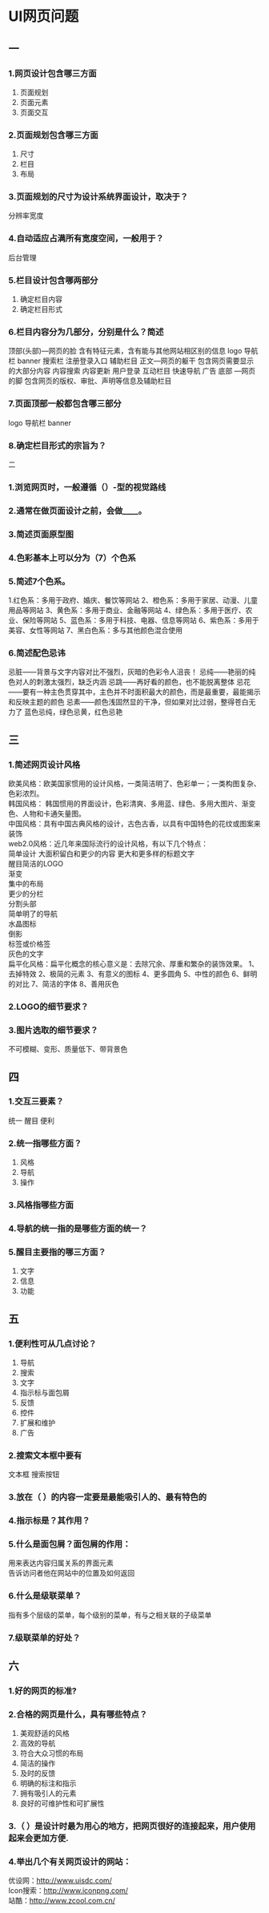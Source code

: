 # UI网页问题
## 一
### 1.网页设计包含哪三方面
1. 页面规划
2. 页面元素
3. 页面交互
### 2.页面规划包含哪三方面
1. 尺寸
2. 栏目
3. 布局
### 3.页面规划的尺寸为设计系统界面设计，取决于？
分辨率宽度
### 4.自动适应占满所有宽度空间，一般用于？
后台管理
### 5.栏目设计包含哪两部分
1. 确定栏目内容
2. 确定栏目形式
### 6.栏目内容分为几部分，分别是什么？简述
顶部(头部)—网页的脸
含有特征元素，含有能与其他网站相区别的信息  logo 导航栏  banner 搜索栏 注册登录入口    辅助栏目
正文—网页的躯干
包含网页需要显示的大部分内容
内容搜索 内容更新 用户登录 互动栏目 快速导航 广告
底部   —网页的脚
包含网页的版权、审批、声明等信息及辅助栏目
### 7.页面顶部一般都包含哪三部分
logo 导航栏  banner
### 8.确定栏目形式的宗旨为？

二
### 1.浏览网页时，一般遵循（）-型的视觉路线
### 2.通常在做页面设计之前，会做____。
### 3.简述页面原型图
### 4.色彩基本上可以分为（7）个色系
### 5.简述7个色系。
1.红色系：多用于政府、婚庆、餐饮等网站
2、橙色系：多用于家居、动漫、儿童用品等网站
3、黄色系：多用于商业、金融等网站
4、绿色系：多用于医疗、农业、保险等网站
5、蓝色系：多用于科技、电器、信息等网站
6、紫色系：多用于美容、女性等网站
7、黑白色系：多与其他颜色混合使用
### 6.简述配色忌讳
忌脏——背景与文字内容对比不强烈，灰暗的色彩令人沮丧！ 
忌纯——艳丽的纯色对人的刺激太强烈，缺乏内涵
忌跳——再好看的颜色，也不能脱离整体
忌花——要有一种主色贯穿其中，主色并不时面积最大的颜色，而是最重要，最能揭示和反映主题的颜色
忌素——颜色浅固然显的干净，但如果对比过弱，整得苍白无力了
蓝色忌纯，绿色忌黄，红色忌艳
## 三
### 1.简述网页设计风格
欧美风格：欧美国家惯用的设计风格，一类简洁明了、色彩单一；一类构图复杂、色彩浓烈。  
韩国风格： 韩国惯用的界面设计，色彩清爽、多用蓝、绿色、多用大图片、渐变色、人物和卡通矢量图。  
中国风格：具有中国古典风格的设计，古色古香，以具有中国特色的花纹或图案来装饰  
web2.0风格：近几年来国际流行的设计风格，有以下几个特点：   
 简单设计       大面积留白和更少的内容         更大和更多样的标题文字  
 醒目简洁的LOGO  
 渐变  
 集中的布局   
 更少的分栏   
 分割头部  
 简单明了的导航  
 水晶图标  
 倒影  
 标签或价格签   
 灰色的文字   
扁平化风格：扁平化概念的核心意义是：去除冗余、厚重和繁杂的装饰效果。 
 1、去掉特效
2、极简的元素
3、有意义的图标
4、更多圆角
5、中性的颜色
6、鲜明的对比
7、简洁的字体
8、善用灰色
### 2.LOGO的细节要求？
### 3.图片选取的细节要求？
不可模糊、变形、质量低下、带背景色
## 四
### 1.交互三要素？
统一 醒目 便利
### 2.统一指哪些方面？
1. 风格
2. 导航
3. 操作
### 3.风格指哪些方面
### 4.导航的统一指的是哪些方面的统一？
### 5.醒目主要指的哪三方面？
1. 文字
2. 信息
3. 功能
## 五
### 1.便利性可从几点讨论？
1. 导航
2. 搜索
3. 文字
4. 指示标与面包屑
5. 反馈
6. 控件
7. 扩展和维护
8. 广告
### 2.搜索文本框中要有
文本框 搜索按钮
### 3.放在（ ）的内容一定要是最能吸引人的、最有特色的
### 4.指示标是？其作用？
### 5.什么是面包屑？面包屑的作用：
用来表达内容归属关系的界面元素  
告诉访问者他在网站中的位置及如何返回
### 6.什么是级联菜单？
指有多个层级的菜单，每个级别的菜单，有与之相关联的子级菜单
### 7.级联菜单的好处？
## 六
### 1.好的网页的标准?
### 2.合格的网页是什么，具有哪些特点？
1. 美观舒适的风格
2. 高效的导航
3. 符合大众习惯的布局
4. 简洁的操作
5. 及时的反馈
6. 明确的标注和指示
7. 拥有吸引人的元素
8. 良好的可维护性和可扩展性
### 3.（ ）是设计时最为用心的地方，把网页很好的连接起来，用户使用起来会更加方便.
### 4.举出几个有关网页设计的网站：
优设网：http://www.uisdc.com/  
Icon搜索：http://www.iconpng.com/  
站酷：http://www.zcool.com.cn/
